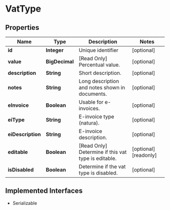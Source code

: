 

# VatType



## Properties

| Name | Type | Description | Notes |
|------------ | ------------- | ------------- | -------------|
|**id** | **Integer** | Unique identifier |  [optional] |
|**value** | **BigDecimal** | [Read Only] Percentual value. |  [optional] |
|**description** | **String** | Short description. |  [optional] |
|**notes** | **String** | Long description and notes shown in documents. |  [optional] |
|**eInvoice** | **Boolean** | Usable for e-invoices. |  [optional] |
|**eiType** | **String** | E-invoice type (natura). |  [optional] |
|**eiDescription** | **String** | E-invoice description. |  [optional] |
|**editable** | **Boolean** | [Read Only] Determine if this vat type is editable. |  [optional] [readonly] |
|**isDisabled** | **Boolean** | Determine if the vat type is disabled. |  [optional] |


## Implemented Interfaces

* Serializable


